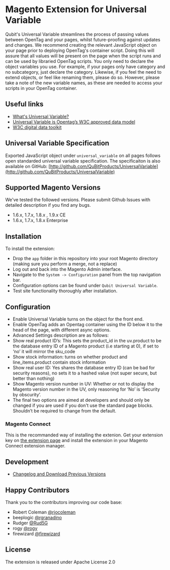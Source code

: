 # Magento Extension for Universal Variable

Qubit's Universal Variable streamlines the process of passing values between OpenTag and your pages, whilst future-proofing against updates and changes. We recommend creating the relevant JavaScript object on your page prior to deploying OpenTag's container script. Doing this will assure that all values will be present on the page when the script runs and can be used by libraried OpenTag scripts. You only need to declare the object variables you use. For example, if your pages only have category and no subcategory, just declare the category. Likewise, if you feel the need to extend objects, or feel like renaming them, please do so. However, please take a note of the new variable names, as these are needed to access your scripts in your OpenTag container.

## Useful links

 * [What's Universal Variable?](http://tools.qubitproducts.com/uv/developers/)
 * [Universal Variable is Opentag’s W3C approved data model](http://www.qubitproducts.com/tag-management/data-model)
 * [W3C digital data toolkit](http://www.w3cdigitaldatatoolkit.com/)


## Universal Variable Specification
Exported JavaScript object under `universal_variable` on all pages follows open standarded universal variable specification. The specificaiton is also available on GitHub:
[http://github.com/QuBitProducts/UniversalVariable](http://github.com/QuBitProducts/UniversalVariable)

## Supported Magento Versions

We've tested the followed versions. Please submit Github Issues with detailed description if you find any bugs.

 * 1.6.x, 1.7.x, 1.8.x , 1.9.x CE
 * 1.6.x, 1.7.x, 1.8.x Enterprise

## Installation

To install the extension:
 * Drop the `app` folder in this repository into your root Magento directory (making sure you perform a merge, not a replace)
 * Log out and back into the Magento Admin interface.
 * Navigate to the `System -> Configuration` panel from the top navigation bar.
 * Configuration options can be found under `Qubit Universal Variable`.
 * Test site functionality thoroughly after installation.

## Configuration

 * Enable Universal Variable turns on the object for the front end.
 * Enable OpenTag adds an Opentag container using the ID below it to the head of the page, with different async options.
 * Advanced Settings description are as follows:
 * Show real product ID’s: This sets the product_id in the uv.product to be the database entry ID of a Magento product (i.e starting at 0), if set to ‘no’ it will mirror the sku_code
 * Show stock information: turns on whether product and line_items.product contain stock information
 * Show real user ID: Yes shares the database entry ID (can be bad for security reasons), no sets it to a hashed value (not super secure, but better than nothing)
 * Show Magento version number in UV: Whether or not to display the Magento version number in the UV, only reasoning for ‘No’ is ‘Security by obscurity’.
 * The final two options are aimed at developers and should only be changed if you are used if you don't use the standard page blocks. Shouldn’t be required to change from the default.

### Magento Connect

This is the recommanded way of installing the extenion. Get your extension key on [the extension page](http://www.magentocommerce.com/magento-connect/catalog/product/view/id/13932/s/qubit-universal-variable-9450/) and install the extension in your Magento Connect extension manager.

## Development

 * [Changelog and Download Previous Versions](https://github.com/QubitProducts/UniversalVariable-Magento-Extension/blob/master/CHANGELOG.md)

## Happy Contributors

Thank you to the contributors improving our code base:

* Robert Coleman [@rjocoleman](https://github.com/rjocoleman)
* beeplogic [@rgranadino](https://github.com/rgranadino)
* Rudger [@Rud5G](https://github.com/Rud5G)
* rogy [@rogy](https://github.com/rogy)
* firewizard [@firewizard](https://github.com/firewizard)

## License

The extension is released under Apache License 2.0
